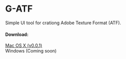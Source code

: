 G-ATF
=============

Simple UI tool for crationg Adobe Texture Format (ATF).

<h4>Download:</h4>
<a href="https://github.com/saqsun/atf-generator/tree/dev/bin/G-ATF.app" download>Mac OS X (v0.0.1)</a>
<br/>
Windows (Coming soon)

